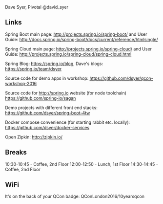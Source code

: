 Dave Syer, Pivotal
@david_syer

## Links

Spring Boot main page: http://projects.spring.io/spring-boot/ and User
Guide:
http://docs.spring.io/spring-boot/docs/current/reference/htmlsingle/

Spring Cloud main page: http://projects.spring.io/spring-cloud/ and
User Guide: http://projects.spring.io/spring-cloud/spring-cloud.html

Spring Blog: https://spring.io/blog, Dave's blogs:
https://spring.io/team/dsyer

Source code for demo apps in workshop:
https://github.com/dsyer/qcon-workshop-2016

Source code for http://spring.io website (for node toolchain)
https://github.com/spring-io/sagan

Demo projects with different front end stacks:
https://github.com/dsyer/spring-boot-4tw

Docker compose convenience (for starting rabbit etc. locally):
https://github.com/dsyer/docker-services

Open Zipkin: http://zipkin.io/

## Breaks

10:30-10:45 - Coffee, 2nd Floor
12:00-12:50 - Lunch, 1st Floor
14:30-14:45 - Coffee, 2nd Floor

## WiFi

It's on the back of your QCon badge: QConLondon2016/10yearsqcon
